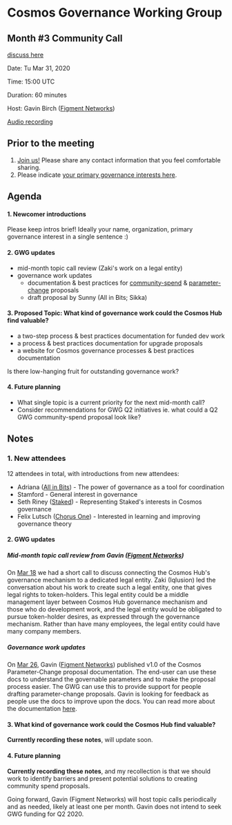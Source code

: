# Cosmos Governance Working Group
## Month #3 Community Call
[discuss here](https://forum.cosmos.network/t/gwg-community-calls-updates/3238)

Date: Tu Mar 31, 2020

Time: 15:00 UTC

Duration: 60 minutes

Host: Gavin Birch ([Figment Networks](https://figment.network))

[Audio recording](https://drive.google.com/open?id=15448vy81wyhJ6yxsS0VcvwcKfW6xL-K0)

## Prior to the meeting
1. [Join us!](http://bit.ly/2sukvxa) Please share any contact information that you feel comfortable sharing.
2. Please indicate [your primary governance interests here](https://docs.google.com/document/d/1jdSwln5L7KLvEkkM91GhlblniSynmAjMyAWSLONxTGQ/edit?usp=sharing).

## Agenda

#### 1. Newcomer introductions
Please keep intros brief! Ideally your name, organization, primary governance interest in a single sentence :)

#### 2. GWG updates
- mid-month topic call review (Zaki's work on a legal entity)
- governance work updates
  - documentation & best practices for [community-spend](https://github.com/gavinly/CosmosCommunitySpend) & [parameter-change](https://github.com/gavinly/CosmosParametersWiki) proposals
  - draft proposal by Sunny (All in Bits; Sikka)

#### 3. Proposed Topic: What kind of governance work could the Cosmos Hub find valuable?
- a two-step process & best practices documentation for funded dev work
- a process & best practices documentation for upgrade proposals
- a website for Cosmos governance processes & best practices documentation

Is there low-hanging fruit for outstanding governance work?

#### 4. Future planning
- What single topic is a current priority for the next mid-month call?
- Consider recommendations for GWG Q2 initiatives ie. what could a Q2 GWG community-spend proposal look like?

## Notes

### 1. New attendees
12 attendees in total, with introductions from new attendees:
- Adriana ([All in Bits](https://www.google.com)) - The power of governance as a tool for coordination
- Stamford - General interest in governance
- Seth Riney ([Staked](https://staked.us)) - Representing Staked's interests in Cosmos governance
- Felix Lutsch ([Chorus One](https://chorus.one)) - Interested in learning and improving governance theory

#### 2. GWG updates
##### Mid-month topic call review from Gavin ([Figment Networks](https://figment.network))
On [Mar 18](https://github.com/gavinly/CosmosGWG#march-18) we had a short call to discuss connecting the Cosmos Hub's governance mechanism to a dedicated legal entity. Zaki (Iqlusion) led the conversation about his work to create such a legal entity, one that gives legal rights to token-holders. This legal entity could be a middle management layer between Cosmos Hub governance mechanism and those who do development work, and the legal entity would be obligated to pursue token-holder desires, as expressed through the governance mechanism. Rather than have many employees, the legal entity could have many company members.

##### Governance work updates
On [Mar 26](https://twitter.com/Ether_Gavin/status/1242631518255755276), Gavin ([Figment Networks](https://figment.network)) published v1.0 of the Cosmos Parameter-Change proposal documentation. The end-user can use these docs to understand the governable parameters and to make the proposal process easier. The GWG can use this to provide support for people drafting parameter-change proposals. Gavin is looking for feedback as people use the docs to improve upon the docs. You can read more about the documentation [here](https://figment.network/resources/cosmos-community-spend-best-practices/).

#### 3. What kind of governance work could the Cosmos Hub find valuable?
**Currently recording these notes**, will update soon.

#### 4. Future planning
**Currently recording these notes**, and my recollection is that we should work to identify barriers and present potential solutions to creating community spend proposals.

Going forward, Gavin (Figment Networks) will host topic calls periodically and as needed, likely at least one per month. Gavin does not intend to seek GWG funding for Q2 2020.
